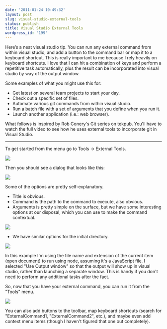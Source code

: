 ```yaml
---
date: '2011-01-24 10:49:32'
layout: post
slug: visual-studio-external-tools
status: publish
title: Visual Studio External Tools
wordpress_id: '199'
---
```


Here’s a neat visual studio tip.  You can run any external command from within visual studio, and add a button to the command bar or map it to a keyboard shortcut.  This is really important to me because I rely heavily on keyboard shortcuts.  I love that I can hit a combination of keys and perform a repetitive task automatically, plus the result can be incorporated into visual studio by way of the output window.

 

Some examples of what you might use this for:

 

  * Get latest on several team projects to start your day.
  * Check out a specific set of files.
  * Automate various git commands from within visual studio.
  * Run a batch file with a set of arguments that you define when you run it.
  * Launch another application (i.e.: web browser).
  

What follows is inspired by Rob Conery's Git series on tekpub.  You'll have to watch the full video to see how he uses external tools to incorporate git in Visual Studio.

 

* * *

 

To get started from the menu go to Tools -> External Tools.

 

[![](http://farm6.static.flickr.com/5216/5384927410_e1d55e1e57.jpg)](http://www.flickr.com/photos/mattheyan/5384927410/)

 

Then you should see a dialog that looks like this:

 

[![](http://farm6.static.flickr.com/5215/5384323203_efb55aba83.jpg)](http://www.flickr.com/photos/mattheyan/5384323203/)

 

Some of the options are pretty self-explanatory.

 

  * Title is obvious.
  * Command is the path to the command to execute, also obvious.
  * Arguments is pretty simple on the surface, but we have some interesting options at our disposal, which you can use to make the command contextual.
  

[![](http://farm6.static.flickr.com/5216/5384366343_e368894d46.jpg)](http://www.flickr.com/photos/mattheyan/5384366343/)

 

  * We have similar options for the initial directory.
  

[![](http://farm6.static.flickr.com/5217/5384366357_d33e12f2fa.jpg)](http://www.flickr.com/photos/mattheyan/5384366357/)

 

In this example I'm using the file name and extension of the current item (open document) to run using node, assuming it's a JavaScript file.  I selected "Use Output window" so that the output will show up in visual studio, rather than launching a separate window.  This is handy if you don't need to perform any additional tasks after the fact.

 

So, now that you have your external command, you can run it from the "Tools" menu.

 

[![](http://farm6.static.flickr.com/5217/5385120864_b21ca90a5b.jpg)](http://www.flickr.com/photos/mattheyan/5385120864/)

 

You can also add buttons to the toolbar, map keyboard shortcuts (search for "ExternalCommand1, "ExternalCommand2", etc.), and maybe even add context menu items (though I haven't figured that one out completely).
